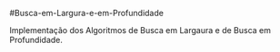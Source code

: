 #Busca-em-Largura-e-em-Profundidade

Implementação dos Algoritmos de Busca em Largaura e de Busca em Profundidade. 
